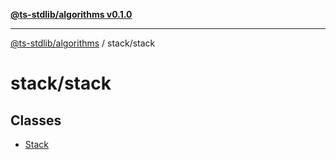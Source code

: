 [**@ts-stdlib/algorithms v0.1.0**](../../README.md)

***

[@ts-stdlib/algorithms](../../README.md) / stack/stack

# stack/stack

## Classes

- [Stack](classes/Stack.md)
